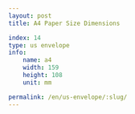 ```yaml
---
layout: post
title: A4 Paper Size Dimensions

index: 14
type: us envelope
info:
    name: a4
    width: 159
    height: 108
    unit: mm

permalink: /en/us-envelope/:slug/
---
```



